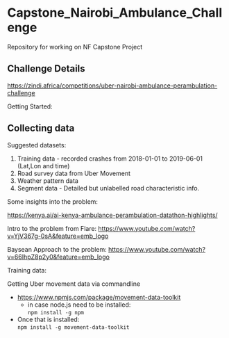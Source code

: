 # Capstone_Nairobi_Ambulance_Challenge

Repository for working on NF Capstone Project

## Challenge Details
https://zindi.africa/competitions/uber-nairobi-ambulance-perambulation-challenge



Getting Started:
## Collecting data

Suggested datasets:
1. Training data - recorded crashes from 2018-01-01 to 2019-06-01 (Lat,Lon and time)
2. Road survey data from Uber Movement
3. Weather pattern data
4. Segment data - Detailed but unlabelled road characteristic info. 

Some insights into the problem:

https://kenya.ai/ai-kenya-ambulance-perambulation-datathon-highlights/

Intro to the problem from Flare:
https://www.youtube.com/watch?v=YjV367g-0sA&feature=emb_logo

Baysean Approach to the problem:
https://www.youtube.com/watch?v=66IhpZ8p2y0&feature=emb_logo



Training data:



Getting Uber movement data via commandline
* https://www.npmjs.com/package/movement-data-toolkit
  * in case node.js need to be installed:  
  ```npm install -g npm```
* Once that is installed:  
    ```npm install -g movement-data-toolkit```
